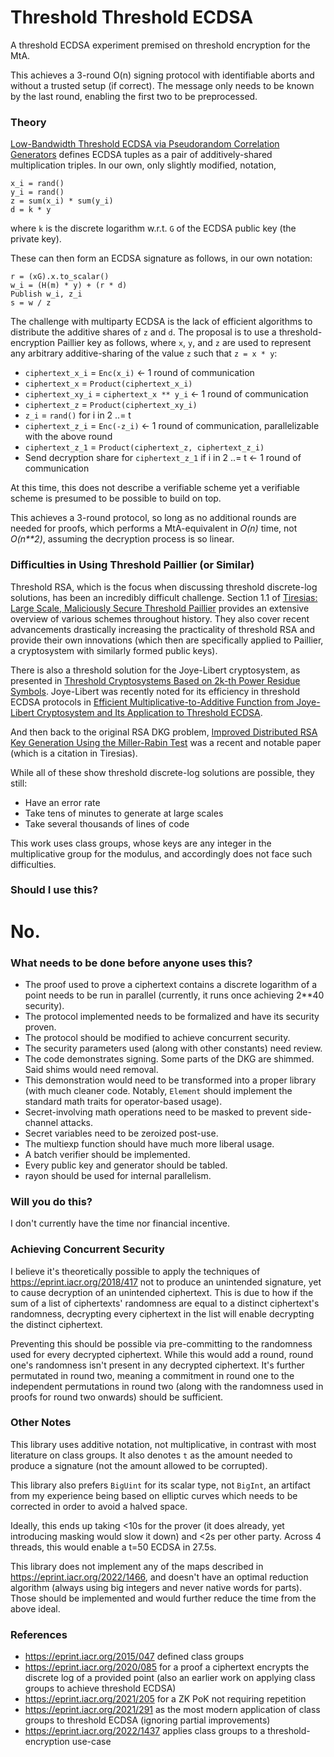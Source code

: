 # Threshold Threshold ECDSA

A threshold ECDSA experiment premised on threshold encryption for the MtA.

This achieves a 3-round O(n) signing protocol with identifiable aborts and
without a trusted setup (if correct). The message only needs to be known by the
last round, enabling the first two to be preprocessed.

### Theory

[Low-Bandwidth Threshold ECDSA via Pseudorandom Correlation Generators](https://eprint.iacr.org/2021/1587)
defines ECDSA tuples as a pair of additively-shared multiplication triples. In
our own, only slightly modified, notation,

```
x_i = rand()
y_i = rand()
z = sum(x_i) * sum(y_i)
d = k * y
```

where `k` is the discrete logarithm w.r.t. `G` of the ECDSA public key
(the private key).

These can then form an ECDSA signature as follows, in our own notation:

```
r = (xG).x.to_scalar()
w_i = (H(m) * y) + (r * d)
Publish w_i, z_i
s = w / z
```

The challenge with multiparty ECDSA is the lack of efficient algorithms to
distribute the additive shares of `z` and `d`. The proposal is to use a
threshold-encryption Paillier key as follows, where `x`, `y`, and `z` are used
to represent any arbitrary additive-sharing of the value `z` such that
`z = x * y`:

- `ciphertext_x_i` = `Enc(x_i)` <- 1 round of communication
- `ciphertext_x` = `Product(ciphertext_x_i)`
- `ciphertext_xy_i` = `ciphertext_x ** y_i` <- 1 round of communication
- `ciphertext_z` = `Product(ciphertext_xy_i)`
- `z_i` = `rand()` for i in 2 ..= t
- `ciphertext_z_i` = `Enc(-z_i)` <- 1 round of communication, parallelizable
   with the above round
- `ciphertext_z_1` = `Product(ciphertext_z, ciphertext_z_i)`
- Send decryption share for `ciphertext_z_1` if i in 2 ..= t <- 1 round of
  communication

At this time, this does not describe a verifiable scheme yet a verifiable scheme
is presumed to be possible to build on top.

This achieves a 3-round protocol, so long as no additional rounds are needed for
proofs, which performs a MtA-equivalent in *O(n)* time, not *O(n\*\*2)*,
assuming the decryption process is so linear.

### Difficulties in Using Threshold Paillier (or Similar)

Threshold RSA, which is the focus when discussing threshold discrete-log
solutions, has been an incredibly difficult challenge. Section 1.1 of
[Tiresias: Large Scale, Maliciously Secure Threshold Paillier](https://eprint.iacr.org/2023/998)
provides an extensive overview of various schemes throughout history. They also
cover recent advancements drastically increasing the practicality of threshold
RSA and provide their own innovations (which then are specifically applied to
Paillier, a cryptosystem with similarly formed public keys).

There is also a threshold solution for the Joye-Libert cryptosystem, as
presented in
[Threshold Cryptosystems Based on 2k-th Power Residue Symbols](https://eprint.iacr.org/2023/601).
Joye-Libert was recently noted for its efficiency in threshold ECDSA protocols
in
[Efficient Multiplicative-to-Additive Function from Joye-Libert Cryptosystem and Its Application to Threshold ECDSA](https://eprint.iacr.org/2023/1312).

And then back to the original RSA DKG problem,
[Improved Distributed RSA Key Generation Using the Miller-Rabin Test](https://eprint.iacr.org/2023/644)
was a recent and notable paper (which is a citation in Tiresias).

While all of these show threshold discrete-log solutions are possible, they
still:

- Have an error rate
- Take tens of minutes to generate at large scales
- Take several thousands of lines of code

This work uses class groups, whose keys are any integer in the multiplicative
group for the modulus, and accordingly does not face such difficulties.

### Should I use this?

# No.

### What needs to be done before anyone uses this?

- The proof used to prove a ciphertext contains a discrete logarithm of a point
  needs to be run in parallel (currently, it runs once achieving 2**40
  security).
- The protocol implemented needs to be formalized and have its security proven.
- The protocol should be modified to achieve concurrent security.
- The security parameters used (along with other constants) need review.
- The code demonstrates signing. Some parts of the DKG are shimmed. Said shims
  would need removal.
- This demonstration would need to be transformed into a proper library (with
  much cleaner code. Notably, `Element` should implement the standard math
  traits for operator-based usage).
- Secret-involving math operations need to be masked to prevent side-channel
  attacks.
- Secret variables need to be zeroized post-use.
- The multiexp function should have much more liberal usage.
- A batch verifier should be implemented.
- Every public key and generator should be tabled.
- rayon should be used for internal parallelism.

### Will you do this?

I don't currently have the time nor financial incentive.

### Achieving Concurrent Security

I believe it's theoretically possible to apply the techniques of
https://eprint.iacr.org/2018/417 not to produce an unintended signature, yet to
cause decryption of an unintended ciphertext. This is due to how if the sum of
a list of ciphertexts' randomness are equal to a distinct ciphertext's
randomness, decrypting every ciphertext in the list will enable decrypting the
distinct ciphertext.

Preventing this should be possible via pre-committing to the randomness used for
every decrypted ciphertext. While this would add a round, round one's randomness
isn't present in any decrypted ciphertext. It's further permutated in round two,
meaning a commitment in round one to the independent permutations in round two
(along with the randomness used in proofs for round two onwards) should be
sufficient.

### Other Notes

This library uses additive notation, not multiplicative, in contrast with most
literature on class groups. It also denotes `t` as the amount needed to produce
a signature (not the amount allowed to be corrupted).

This library also prefers `BigUint` for its scalar type, not `BigInt`, an
artifact from my experience being based on elliptic curves which needs to be
corrected in order to avoid a halved space.

Ideally, this ends up taking <10s for the prover (it does already, yet
introducing masking would slow it down) and <2s per other party. Across 4
threads, this would enable a t=50 ECDSA in 27.5s.

This library does not implement any of the maps described in
https://eprint.iacr.org/2022/1466, and doesn't have an optimal reduction
algorithm (always using big integers and never native words for parts). Those
should be implemented and would further reduce the time from the above ideal.

### References

- https://eprint.iacr.org/2015/047 defined class groups
- https://eprint.iacr.org/2020/085 for a proof a ciphertext encrypts the
  discrete log of a provided point (also an earlier work on applying class
  groups to achieve threshold ECDSA)
- https://eprint.iacr.org/2021/205 for a ZK PoK not requiring repetition
- https://eprint.iacr.org/2021/291 as the most modern application of class
  groups to threshold ECDSA (ignoring partial improvements)
- https://eprint.iacr.org/2022/1437 applies class groups to a
  threshold-encryption use-case
